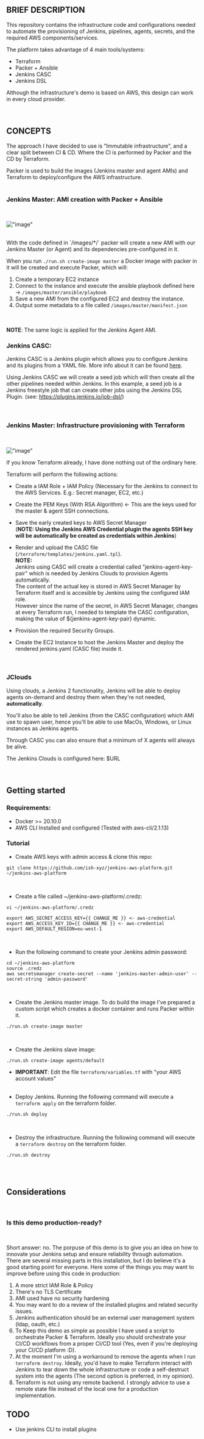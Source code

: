 ## BRIEF DESCRIPTION

This repository contains the infrastructure code and configurations needed to automate the provisioning of Jenkins, pipelines, agents, secrets, and the required AWS components/services.

The platform takes advantage of 4 main tools/systems:

- Terraform
- Packer + Ansible
- Jenkins CASC 
- Jenkins DSL 

Although the infrastructure's demo is based on AWS, this design can work in every cloud provider.<br><br><br>


## CONCEPTS

The approach I have decided to use is "Immutable infrastructure", and a clear split between CI & CD.
Where the CI is performed by Packer and the CD by Terraform.

Packer is used to build the images (Jenkins master and agent AMIs) and Terraform to deploy/configure the AWS infrastructure.
<br><br>

### Jenkins Master: AMI creation with Packer + Ansible
<br>

!["image"](./assets/packer-ci.png)

<br>
With the code defined in `/images/*/` packer will create a new AMI with our Jenkins Master (or Agent) and its dependencies pre-configured in it.

When you run `./run.sh create-image master` a Docker image with packer in it will be created and execute Packer, which will:

1. Create a temporary EC2 instance
2. Connect to the instance and execute the ansible playbook defined here -> `/images/master/ansible/playbook`
3. Save a new AMI from the configured EC2 and destroy the instance.
4. Output some metadata to a file called `/images/master/manifest.json`
<br><br><br>

**NOTE**: The same logic is applied for the Jenkins Agent AMI.

### Jenkins CASC:

Jenkins CASC is a Jenkins plugin which allows you to configure Jenkins and its plugins from a YAML file.
More info about it can be found [here]('https://github.com/jenkinsci/configuration-as-code-plugin').

Using Jenkins CASC we will create a seed job which will then create all the other pipelines needed within Jenkins.
In this example, a seed job is a Jenkins freestyle job that can create other jobs using the Jenkins DSL Plugin.
(see: https://plugins.jenkins.io/job-dsl/)<br><br><br>



### Jenkins Master: Infrastructure provisioning with Terraform
<br>

!["image"](./assets/terraform-cd.png)

If you know Terraform already, I have done nothing out of the ordinary here.

Terraform will perform the following actions:

- Create a IAM Role + IAM Policy (Necessary for the Jenkins to connect to the AWS Services. E.g.: Secret manager, EC2, etc.) <br>

- Create the PEM Keys (With RSA Algorithm) <- This are the keys used for the master & agent SSH connections. <br>

- Save the early created keys to AWS Secret Manager <br>
  (**NOTE: Using the Jenkins AWS Credential plugin the agents SSH key will be automatically be created as credentials within Jenkins**) <br>

- Render and upload the CASC file (`/terraform/templates/jenkins.yaml.tpl`). <br>
  **NOTE:** <br>
  Jenkins using CASC will create a credential called "jenkins-agent-key-pair" which is needed by Jenkins Clouds to provision Agents automatically. <br>
  The content of the actual key is stored in AWS Secret Manager by Terraform itself and is accesible by Jenkins using the configured IAM role. <br>
  However since the name of the secret, in AWS Secret Manager, changes at every Terraform run, I needed to template the CASC configuration, making the value of ${jenkins-agent-key-pair} dynamic. <br>

- Provision the required Security Groups.

- Create the EC2 Instance to host the Jenkins Master and deploy the rendered jenkins.yaml (CASC file) inside it.
<br><br><br>


### JClouds

Using clouds, a Jenkins 2 functionality, Jenkins will be able to deploy agents on-demand and destroy them when they're not needed, **automatically**.

You'll also be able to tell Jenkins (from the CASC configuration) which AMI use to spawn user, hence you'll be able to use MacOs, Windows, or Linux instances as Jenkins agents.

Through CASC you can also ensure that a minimum of X agents will always be alive.

The Jenkins Clouds is configured here: $URL
<br><br><br>


## Getting started

### Requirements:

* Docker >= 20.10.0
* AWS CLI Installed and configured (Tested with aws-cli/2.1.13)


### Tutorial

- Create AWS keys with admin access & clone this repo:

```
git clone https://github.com/ish-xyz/jenkins-aws-platform.git ~/jenkins-aws-platform
```
<br>

- Create a file called ~/jenkins-aws-platform/.credz:

```
vi ~/jenkins-aws-platform/.credz
```
```
export AWS_SECRET_ACCESS_KEY={{ CHANGE_ME }} <- aws-credential
export AWS_ACCESS_KEY_ID={{ CHANGE_ME }} <- aws-credential
export AWS_DEFAULT_REGION=eu-west-1
```
<br>

- Run the following command to create your Jenkins admin password:

```
cd ~/jenkins-aws-platform
source .credz
aws secretsmanager create-secret --name 'jenkins-master-admin-user' --secret-string 'admin-password' 
```
<br>

- Create the Jenkins master image. To do build the image I've prepared a custom script which creates a docker container and runs Packer within it.

```
./run.sh create-image master
```
<br>

- Create the Jenkins slave image:

```
./run.sh create-image agents/default
```

- **IMPORTANT**: Edit the file `terraform/variables.tf` with "your AWS account values"
<br><br>

- Deploy Jenkins. Running the following command will execute a `terraform apply` on the terraform folder.
```
./run.sh deploy
```
<br>

- Destroy the infrastructure. Running the following command will execute a `terraform destroy` on the terraform folder.

```
./run.sh destroy
```
<br><br>

## Considerations
<br>

### Is this demo production-ready?
<br>

Short answer: no. The porpuse of this demo is to give you an idea on how to innovate your Jenkins setup and ensure reliability through automation. There are several missing parts in this installation, but I do believe it's a good starting point for everyone. Here some of the things you may want to improve before using this code in production:

1. A more strict IAM Role & Policy
2. There's no TLS Certificate
3. AMI used have no security hardening
4. You may want to do a review of the installed plugins and related security issues.
4. Jenkins authentication should be an external user management system (ldap, oauth, etc.)
5. To Keep this demo as simple as possible I have used a script to orchestrate Packer & Terraform. Ideally you should orchestrate your CI/CD workflows from a proper CI/CD tool (Yes, even if you're deploying your CI/CD platform :D).
6. At the moment I'm using a workaround to remove the agents when I run `terraform destroy`. Ideally, you'd have to make Terraform interact with Jenkins to tear down the whole infrastructure or code a self-destruct system into the agents (The second option is preferred, in my opinion).
7. Terraform is not using any remote backend. I strongly advice to use a remote state file instead of the local one for a production implementation.

## TODO

- Use jenkins CLI to install plugins
